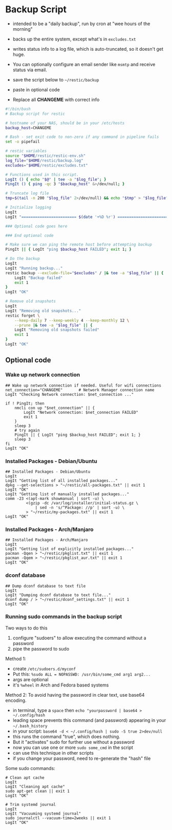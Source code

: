 # Backup Script
- intended to be a "daily backup", run by cron at "wee hours of the morning"
- backs up the entire system, except what's in `excludes.txt`
- writes status info to a log file, which is auto-truncated, so it doesn't get huge.
- You can optionally configure an email sender like `msmtp` and receive status via email.

- save the script below to `~/restic/backup`
- paste in optional code
- Replace all **CHANGEME** with correct info

```bash
#!/bin/bash
# Backup script for restic

# hostname of your NAS, should be in your /etc/hosts
backup_host=CHANGEME

# Bash - set exit code to non-zero if any command in pipeline fails
set -o pipefail

# restic variables
source "$HOME/restic/restic-env.sh"
log_file="$HOME/restic/backup.log"
excludes="$HOME/restic/excludes.txt"

# Functions used in this script.
LogIt () { echo "$@" | tee -a "$log_file"; }
PingIt () { ping -qc 3 "$backup_host" &>/dev/null; }

# Truncate log file
tmp=$(tail -n 200 "$log_file" 2>/dev/null) && echo "$tmp" > "$log_file"

# Initialize logging
LogIt
LogIt "======================== $(date '+%D %r') ========================"

### Optional code goes here

### End optional code

# Make sure we can ping the remote host before attempting backup
PingIt || { LogIt "ping $backup_host FAILED"; exit 1; }

# Do the backup
LogIt
LogIt "Running backup..."
restic backup --exclude-file="$excludes" / |& tee -a "$log_file" || {
    LogIt "Backup failed"
    exit 1
}
LogIt "OK"

# Remove old snapshots
LogIt
LogIt "Removing old snapshots..."
restic forget \
    --keep-daily 7 --keep-weekly 4 --keep-monthly 12 \
    --prune |& tee -a "$log_file" || {
    LogIt "Removing old snapshots failed"
    exit 1
}
LogIt "OK"
```
## Optional code

### Wake up network connection
```
## Wake up network connection if needed. Useful for wifi connections
net_connection="CHANGEME"       # Network Manager connection name
LogIt "Checking Network connection: $net_connection ..."

if ! PingIt; then
    nmcli con up "$net_connection" || {
        LogIt "Network connection: $net_connection FAILED"
        exit 1
    }
    sleep 3
    # try again
    PingIt || { LogIt "ping $backup_host FAILED"; exit 1; }
    sleep 3
fi
LogIt "OK"
```
### Installed Packages - Debian/Ubuntu
```
## Installed Packages - Debian/Ubuntu
LogIt
LogIt "Getting list of all installed packages..."
dpkg --get-selections > "~/restic/all-packages.txt" || exit 1
LogIt "OK"
LogIt "Getting list of manually installed packages..."
comm -23 <(apt-mark showmanual | sort -u) \
         <(gzip -dc /var/log/installer/initial-status.gz \
             | sed -n 's/^Package: //p' | sort -u) \
         > "~/restic/my-packages.txt" || exit 1
LogIt "OK"
```

### Installed Packages - Arch/Manjaro
```
## Installed Packages - Arch/Manjaro
LogIt
LogIt "Getting list of explicitly installed packages..."
pacman -Qqen > "~/restic/pkglist.txt" || exit 1
pacman -Qqem > "~/restic/pkglist_aur.txt" || exit 1
LogIt "OK"
```

### dconf database
```
## Dump dconf database to text file
LogIt
LogIt "Dumping dconf database to text file..."
dconf dump / > "~/restic/dconf_settings.txt" || exit 1
LogIt "OK"
```

### Running sudo commands in the backup script
Two ways to do this
1. configure "sudoers" to allow executing the command without a password
2. pipe the password to sudo

Method 1:
- create `/etc/sudoers.d/myconf`
- Put this: `%sudo ALL = NOPASSWD: /usr/bin/some_cmd arg1 arg2...`
- args are optional
- it's `%wheel` in Arch and Fedora based systems

Method 2:
To avoid having the password in clear text, use base64 encoding.
- in terminal, type a `space` then `echo "yourpassword | base64 > ~/.config/hash`
- leading space prevents this command (and password) appearing in your `~/.bash_history`
- in your script: `base64 -d < ~/.config/hash | sudo -S true 2>dev/null`
- this runs the command "true", which does nothing.
- But it "activates" sudo for further use without a password
- now you can use one or more `sudo some_cmd` in the script
- can use this technique in other scripts
- if you change your password, need to re-generate the "hash" file

Some sudo commands:
```
# Clean apt cache
LogIt
LogIt "Cleaning apt cache"
sudo apt-get clean || exit 1
LogIt "OK"

# Trim systemd journal
LogIt
LogIt "Vacuuming systemd journal"
sudo journalctl --vacuum-time=2weeks || exit 1
LogIt "OK"
```
